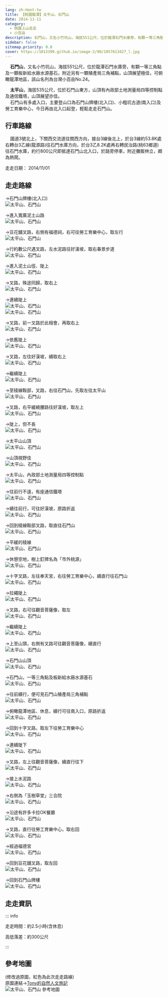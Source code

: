 ```yaml
---
lang: zh-Hant-tw
title: 【桃園龍潭】太平山、石門山
date: 2014-11-11
category: 
  - 桃園上山走走
  - 小百岳
description: 石門山，又名小竹坑山，海拔551公尺，位於龍潭石門水庫旁，有顆一等三角點及一顆板新給水廠水源基石，附近另有一顆殖產局三角補點，山頂展望極佳，可俯瞰龍潭地區，該山名列為台灣小百岳No.24。太平山，海拔535公尺，位於石門山東方，山頂有內政部土地測量局四等控制點及通信鐵塔，山頂展望亦佳。石門山有多處入口。
sidebar: false
sitemap.priority: 0.8
cover: https://1013399.github.io/image-2/90/1057613427_l.jpg
---
```


    **石門山**，又名小竹坑山，海拔551公尺，位於龍潭石門水庫旁，有顆一等三角點及一顆板新給水廠水源基石，附近另有一顆殖產局三角補點，山頂展望極佳，可俯瞰龍潭地區，該山名列為台灣小百岳No.24。  

    **太平山**，海拔535公尺，位於石門山東方，山頂有內政部土地測量局四等控制點及通信鐵塔，山頂展望亦佳。  
    石門山有多處入口，主要登山口為石門山牌樓(北入口)、小粗坑古道(南入口)及勞工育樂中心，今日再由北入口起登，輕鬆走走石門山。

<!-- more -->

## 行車路線
    國道3號北上，下關西交流道往關西方向，接台3線後北上，於台3線約53.8K處右轉台3乙線(龍源路)往石門水庫方向，於台3乙8.2K處再右轉民治路(桃63鄉道)往石門水庫，約行800公尺即抵達石門山北入口，於路旁停車，附近攤販林立，頗為熱鬧。

走走日期： 2014/11/01

## 走走路線
→石門山牌樓(北入口)  
![太平山、石門山](https://1013399.github.io/image-2/90/1057611156_l.jpg)

→進入寬廣泥土山路  
![太平山、石門山](https://1013399.github.io/image-2/90/1057612733_l.jpg)

→豆花舖叉路，右側有福德祠，右可往勞工育樂中心，取左行  
![太平山、石門山](https://1013399.github.io/image-2/90/1057611378_l.jpg)

→行約數公尺遇叉路，左水泥路往好漢坡，取右春景步道  
![太平山、石門山](https://1013399.github.io/image-2/90/1057611157_l.jpg)

→進入泥土山徑、陡上  
![太平山、石門山](https://1013399.github.io/image-2/90/1057614002_l.jpg)

→叉路，殊途同歸，取右上  
![太平山、石門山](https://1013399.github.io/image-2/90/1057614195_l.jpg)

→連續陡上  
![太平山、石門山](https://1013399.github.io/image-2/90/1057613422_l.jpg)  
![太平山、石門山](https://1013399.github.io/image-2/90/1057613321_l.jpg)

→叉路，前一叉路於此相會，再取右上  
![太平山、石門山](https://1013399.github.io/image-2/90/1057611379_l.jpg)

→依舊陡上  
![太平山、石門山](https://1013399.github.io/image-2/90/1057614287_l.jpg)

→叉路，左往好漢坡，續取右上  
![太平山、石門山](https://1013399.github.io/image-2/90/1057613120_l.jpg)

→繼續陡上  
![太平山、石門山](https://1013399.github.io/image-2/90/1057611380_l.jpg)

→至稜線鞍部，叉路，右往石門山，先取左往太平山  
![太平山、石門山](https://1013399.github.io/image-2/90/1057611448_l.jpg)

→叉路，右平緩繞腰路往好漢坡，取左上  
![太平山、石門山](https://1013399.github.io/image-2/90/1057612846_l.jpg)

→陡上，但不長  
![太平山、石門山](https://1013399.github.io/image-2/90/1057613121_l.jpg)

→太平山山頂  
![太平山、石門山](https://1013399.github.io/image-2/90/1057610866_l.jpg)

→山頂視野佳  
![太平山、石門山](https://1013399.github.io/image-2/90/1057613423_l.jpg)

→太平山，內政部土地測量局四等控制點  
![太平山、石門山](https://1013399.github.io/image-2/90/1057613631_l.jpg)

→往前行不遠，有座通信鐵塔  
![太平山、石門山](https://1013399.github.io/image-2/90/1057611450_l.jpg)

→續往前行，可往好漢坡，原路折返  
![太平山、石門山](https://1013399.github.io/image-2/90/1057612735_l.jpg)

→回到稜線鞍部叉路，取直往石門山  
![太平山、石門山](https://1013399.github.io/image-2/90/1057611381_l.jpg)

→平緩的稜線  
![太平山、石門山](https://1013399.github.io/image-2/90/1057610867_l.jpg)

→休憩空地，樹上釘牌名為「市外桃源」  
![太平山、石門山](https://1013399.github.io/image-2/90/1057613715_l.jpg)

→十字叉路，左往奉天宮，右往勞工育樂中心，續直行往石門山  
![太平山、石門山](https://1013399.github.io/image-2/90/1057611382_l.jpg)

→拉繩陡上  
![太平山、石門山](https://1013399.github.io/image-2/90/1057614004_l.jpg)

→叉路，右可往觀音菩薩像，取左  
![太平山、石門山](https://1013399.github.io/image-2/90/1057611453_l.jpg)

→繼續陡上  
![太平山、石門山](https://1013399.github.io/image-2/90/1057613426_l.jpg)

→上至山頭，右側有叉路可往觀音菩薩像，續直行  
![太平山、石門山](https://1013399.github.io/image-2/90/1057612999_l.jpg)

→石門山山頂  
![太平山、石門山](https://1013399.github.io/image-2/90/1057613126_l.jpg)

→石門山，一等三角點及板新給水廠水源基石  
![太平山、石門山](https://1013399.github.io/image-2/90/1057614289_l.jpg)

→往前續行，便可見石門山殖產局三角補點  
![太平山、石門山](https://1013399.github.io/image-2/90/1057613520_l.jpg)

→俯瞰龍潭地區、休息，續行可往南入口，原路折返  
![太平山、石門山](https://1013399.github.io/image-2/90/1057613427_l.jpg)

→回到十字叉路，取左下往勞工育樂中心  
![太平山、石門山](https://1013399.github.io/image-2/90/1057612738_l.jpg)

→連續陡下  
![太平山、石門山](https://1013399.github.io/image-2/90/1057611458_l.jpg)

→叉路，左上往觀音菩薩像，續直行往下  
![太平山、石門山](https://1013399.github.io/image-2/90/1057613717_l.jpg)

→接上水泥路  
![太平山、石門山](https://1013399.github.io/image-2/90/1057613718_l.jpg)

→右側為「玉樹草堂」三合院  
![太平山、石門山](https://1013399.github.io/image-2/90/1057613521_l.jpg)

→沿途有許多卡拉OK餐廳  
![太平山、石門山](https://1013399.github.io/image-2/90/1057611066_l.jpg)

→叉路，直行往勞工育樂中心，取右回  
![太平山、石門山](https://1013399.github.io/image-2/90/1057613428_l.jpg)

→經過福德宮  
![太平山、石門山](https://1013399.github.io/image-2/90/1057614200_l.jpg)

→回到豆花舖叉路，取左回  
![太平山、石門山](https://1013399.github.io/image-2/90/1057614388_l.jpg)

→回到石門山牌樓  
![太平山、石門山](https://1013399.github.io/image-2/90/1057614201_l.jpg)

## 走走資訊

::: info

走走時間：約2.5小時(含休息)

高低落差：約300公尺

:::

## 參考地圖
(修改過原圖，紅色為此次走走路線)  
原圖連結→[Tony的自然人文旅記](http://www.tonyhuang39.com/tony0452/tony0452.html)  
![太平山、石門山 參考地圖](https://1013399.github.io/image-2/90/1057614391_l.jpg)